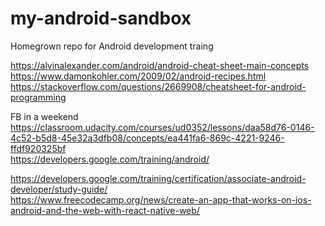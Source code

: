 # my-android-sandbox
Homegrown repo for Android development traing


https://alvinalexander.com/android/android-cheat-sheet-main-concepts      
https://www.damonkohler.com/2009/02/android-recipes.html    
https://stackoverflow.com/questions/2669908/cheatsheet-for-android-programming

FB in a weekend
https://classroom.udacity.com/courses/ud0352/lessons/daa58d76-0146-4c52-b5d8-45e32a3dfb08/concepts/ea441fa6-869c-4221-9246-ffdf920325bf     
https://developers.google.com/training/android/    

https://developers.google.com/training/certification/associate-android-developer/study-guide/    
https://www.freecodecamp.org/news/create-an-app-that-works-on-ios-android-and-the-web-with-react-native-web/
